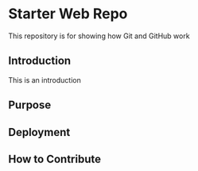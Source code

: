 # Starter Web Repo

This repository is for showing how Git and GitHub work

## Introduction

This is an introduction

## Purpose

## Deployment

## How to Contribute
